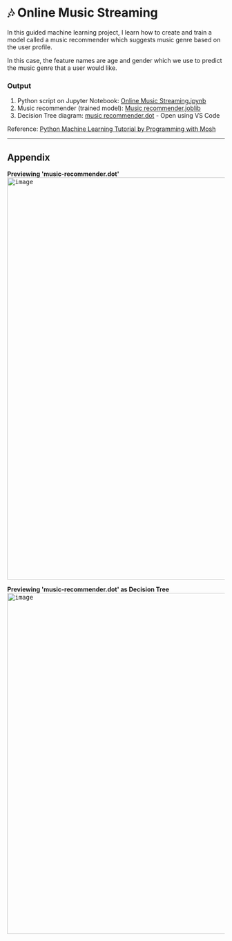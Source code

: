 # 🎶 Online Music Streaming

In this guided machine learning project, I learn how to create and train a model called a music recommender which suggests music genre based on the user profile. 

In this case, the feature names are age and gender which we use to predict the music genre that a user would like.

### Output
1. Python script on Jupyter Notebook: [Online Music Streaming.ipynb](https://github.com/katiehuangx/Online-Music-Streaming/blob/main/Online%20Music%20Streaming.ipynb)
2. Music recommender (trained model): [Music recommender.joblib](https://github.com/katiehuangx/Online-Music-Streaming/blob/main/music-recommender.joblib)
3. Decision Tree diagram: [music recommender.dot](https://github.com/katiehuangx/Online-Music-Streaming/blob/main/music-recommender.dot) - Open using VS Code

Reference: [Python Machine Learning Tutorial by Programming with Mosh](https://www.youtube.com/watch?v=7eh4d6sabA0&t=1982s)

***

## Appendix

**Previewing 'music-recommender.dot'**
<kbd><img width="929" alt="image" src="https://user-images.githubusercontent.com/81607668/169639893-f775a919-c9be-4573-83df-0c6b7ec80977.png"></kbd>

**Previewing 'music-recommender.dot' as Decision Tree**
<kbd><img width="788" alt="image" src="https://user-images.githubusercontent.com/81607668/169639882-e50731f6-66bb-4d9e-b11b-79a610003693.png"></kbd>
